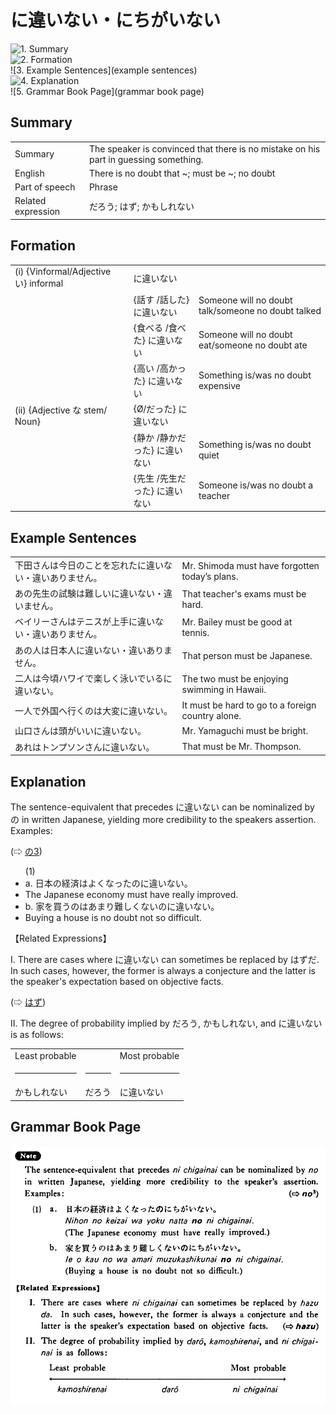 # に違いない・にちがいない

![1. Summary](summary)<br>
![2. Formation](formation)<br>
![3. Example Sentences](example sentences)<br>
![4. Explanation](explanation)<br>
![5. Grammar Book Page](grammar book page)<br>


## Summary

<table><tr>   <td>Summary</td>   <td>The speaker is convinced that there is no mistake on his part in guessing something.</td></tr><tr>   <td>English</td>   <td>There is no doubt that ~; must be ~; no doubt</td></tr><tr>   <td>Part of speech</td>   <td>Phrase</td></tr><tr>   <td>Related expression</td>   <td>だろう; はず; かもしれない</td></tr></table>

## Formation

<table class="table"> <tbody><tr class="tr head"> <td class="td"><span class="numbers">(i)</span> <span> <span class="bold">{Vinformal/Adjective い}    informal</span></span></td> <td class="td"><span class="concept">に違いない</span> </td> <td class="td"><span>&nbsp;</span></td> </tr> <tr class="tr"> <td class="td"><span>&nbsp;</span></td> <td class="td"><span>{話す /話した} <span class="concept">に違いない</span></span></td> <td class="td"><span>Someone    will no doubt talk/someone no doubt talked</span></td> </tr> <tr class="tr"> <td class="td"><span>&nbsp;</span></td> <td class="td"><span>{食べる /食べた} <span class="concept">に違いない</span></span></td> <td class="td"><span>Someone    will no doubt eat/someone no doubt ate</span></td> </tr> <tr class="tr"> <td class="td"><span>&nbsp;</span></td> <td class="td"><span>{高い /高かった} <span class="concept">に違いない</span></span></td> <td class="td"><span>Something    is/was no doubt expensive</span></td> </tr> <tr class="tr head"> <td class="td"><span class="numbers">(ii)</span> <span> <span class="bold">{Adjective な stem/   Noun}</span></span></td> <td class="td"><span>{</span><span class="concept">Ø</span><span>/<span class="concept">だった</span>} <span class="concept">に違いない</span></span></td> <td class="td"><span>&nbsp;</span></td> </tr> <tr class="tr"> <td class="td"><span>&nbsp;</span></td> <td class="td"><span>{静か /静か<span class="concept">だった</span>} <span class="concept">に違いない</span></span></td> <td class="td"><span>Something    is/was no doubt quiet</span></td> </tr> <tr class="tr"> <td class="td"><span>&nbsp;</span></td> <td class="td"><span>{先生 /先生<span class="concept">だった</span>} <span class="concept">に違いない</span></span></td> <td class="td"><span>Someone    is/was no doubt a teacher</span></td> </tr></tbody></table>

## Example Sentences

<table><tr>   <td>下田さんは今日のことを忘れたに違いない・違いありません。</td>   <td>Mr. Shimoda must have forgotten today’s plans.</td></tr><tr>   <td>あの先生の試験は難しいに違いない・違いません。</td>   <td>That teacher's exams must be hard.</td></tr><tr>   <td>ベイリーさんはテニスが上手に違いない・違いありません。</td>   <td>Mr. Bailey must be good at tennis.</td></tr><tr>   <td>あの人は日本人に違いない・違いありません。</td>   <td>That person must be Japanese.</td></tr><tr>   <td>二人は今頃ハワイで楽しく泳いでいるに違いない。</td>   <td>The two must be enjoying swimming in Hawaii.</td></tr><tr>   <td>一人で外国へ行くのは大変に違いない。</td>   <td>It must be hard to go to a foreign country alone.</td></tr><tr>   <td>山口さんは頭がいいに違いない。</td>   <td>Mr. Yamaguchi must be bright.</td></tr><tr>   <td>あれはトンプソンさんに違いない。</td>   <td>That must be Mr. Thompson.</td></tr></table>

## Explanation

<p>The sentence-equivalent that precedes <span class="cloze">に違いない</span> can be nominalized by の in written Japanese, yielding more credibility to the speakers assertion. Examples:</p>   <p>(⇨ <a href="#㊦ の (3)">の3</a>)</p>  <ul>(1) <li>a. 日本の経済はよくなったの<span class="cloze">に違いない</span>。</li> <li>The Japanese economy must have really improved.</li> <div class="divide"></div> <li>b. 家を買うのはあまり難しくないの<span class="cloze">に違いない</span>。</li> <li>Buying a house is no doubt not so difficult.</li> </ul>  <p>【Related Expressions】</p>  <p>I. There are cases where <span class="cloze">に違いない</span> can sometimes be replaced by はずだ. In such cases, however, the former is always a conjecture and the latter is the speaker's expectation based on objective facts. </p>  <p>(⇨ <a href="#㊦ はず">はず</a>)</p>  <p>II. The degree of probability implied by だろう, かもしれない, and <span class="cloze">に違いない</span> is as follows:</p>  <table class="table"> <tbody> <tr class="tr"> <td class="td">Least probable</td> <td class="td"></td> <td class="td">Most probable</td> </tr> <tr class="tr"> <td class="td"><hr></td> <td class="td"><hr></td> <td class="td"><hr></td> </tr> <tr class="tr"> <td class="td">かもしれない</td> <td class="td">だろう</td> <td class="td"><span class="cloze">に違いない</span></td> </tr> </tbody> </table>

## Grammar Book Page

![](../img/Basicに違いない.png)

